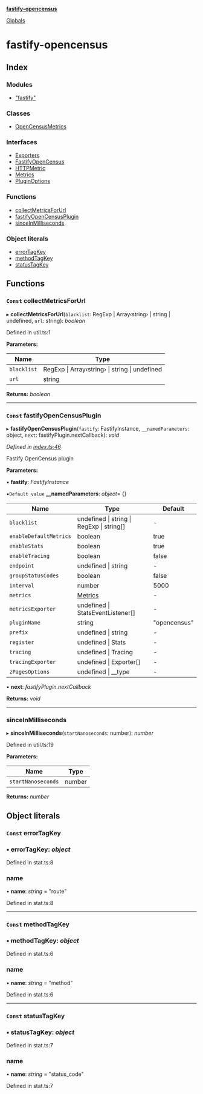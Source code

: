 **[fastify-opencensus](README.md)**

[Globals](README.md)

# fastify-opencensus

## Index

### Modules

* ["fastify"](modules/_fastify_.md)

### Classes

* [OpenCensusMetrics](classes/opencensusmetrics.md)

### Interfaces

* [Exporters](interfaces/exporters.md)
* [FastifyOpenCensus](interfaces/fastifyopencensus.md)
* [HTTPMetric](interfaces/httpmetric.md)
* [Metrics](interfaces/metrics.md)
* [PluginOptions](interfaces/pluginoptions.md)

### Functions

* [collectMetricsForUrl](README.md#const-collectmetricsforurl)
* [fastifyOpenCensusPlugin](README.md#const-fastifyopencensusplugin)
* [sinceInMilliseconds](README.md#sinceinmilliseconds)

### Object literals

* [errorTagKey](README.md#const-errortagkey)
* [methodTagKey](README.md#const-methodtagkey)
* [statusTagKey](README.md#const-statustagkey)

## Functions

### `Const` collectMetricsForUrl

▸ **collectMetricsForUrl**(`blacklist`: RegExp | Array‹string› | string | undefined, `url`: string): *boolean*

Defined in util.ts:1

**Parameters:**

Name | Type |
------ | ------ |
`blacklist` | RegExp &#124; Array‹string› &#124; string &#124; undefined |
`url` | string |

**Returns:** *boolean*

___

### `Const` fastifyOpenCensusPlugin

▸ **fastifyOpenCensusPlugin**(`fastify`: FastifyInstance, `__namedParameters`: object, `next`: fastifyPlugin.nextCallback): *void*

*Defined in [index.ts:46](https://github.com/SkeLLLa/fastify-metrics/blob/38505d8/src/index.ts#L46)*

Fastify OpenCensus plugin

**Parameters:**

▪ **fastify**: *FastifyInstance*

▪`Default value`  **__namedParameters**: *object*=  {}

Name | Type | Default |
------ | ------ | ------ |
`blacklist` | undefined &#124; string &#124; RegExp &#124; string[] | - |
`enableDefaultMetrics` | boolean | true |
`enableStats` | boolean | true |
`enableTracing` | boolean | false |
`endpoint` | undefined &#124; string | - |
`groupStatusCodes` | boolean | false |
`interval` | number | 5000 |
`metrics` | [Metrics](interfaces/metrics.md) | - |
`metricsExporter` | undefined &#124; StatsEventListener[] | - |
`pluginName` | string | "opencensus" |
`prefix` | undefined &#124; string | - |
`register` | undefined &#124; Stats | - |
`tracing` | undefined &#124; Tracing | - |
`tracingExporter` | undefined &#124; Exporter[] | - |
`zPagesOptions` | undefined &#124; __type | - |

▪ **next**: *fastifyPlugin.nextCallback*

**Returns:** *void*

___

###  sinceInMilliseconds

▸ **sinceInMilliseconds**(`startNanoseconds`: number): *number*

Defined in util.ts:19

**Parameters:**

Name | Type |
------ | ------ |
`startNanoseconds` | number |

**Returns:** *number*

## Object literals

### `Const` errorTagKey

### ▪ **errorTagKey**: *object*

Defined in stat.ts:8

###  name

• **name**: *string* = "route"

Defined in stat.ts:8

___

### `Const` methodTagKey

### ▪ **methodTagKey**: *object*

Defined in stat.ts:6

###  name

• **name**: *string* = "method"

Defined in stat.ts:6

___

### `Const` statusTagKey

### ▪ **statusTagKey**: *object*

Defined in stat.ts:7

###  name

• **name**: *string* = "status_code"

Defined in stat.ts:7